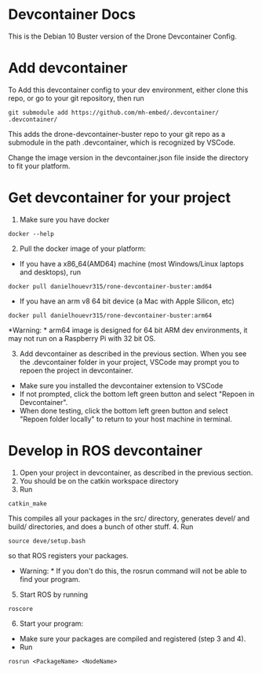 # Devcontainer Docs

This is the Debian 10 Buster version of the Drone Devcontainer Config. 

# Add devcontainer

To Add this devcontainer config to your dev environment, either clone this repo, or go to your git repository, then run
```
git submodule add https://github.com/mh-embed/.devcontainer/ .devcontainer/
```
This adds the drone-devcontainer-buster repo to your git repo as a submodule in the path .devcontainer, which is recognized by VSCode.

Change the image version in the devcontainer.json file inside the directory to fit your platform. 

# Get devcontainer for your project
1. Make sure you have docker
```
docker --help
```

2. Pull the docker image of your platform: 
- If you have a x86_64(AMD64) machine (most Windows/Linux laptops and desktops), run
```
docker pull danielhouevr315/rone-devcontainer-buster:amd64
```
- If you have an arm v8 64 bit device (a Mac with Apple Silicon, etc)
```
docker pull danielhouevr315/rone-devcontainer-buster:arm64
```
*Warning: * arm64 image is designed for 64 bit ARM dev environments, it may not run on a Raspberry Pi with 32 bit OS. 

3. Add devcontainer as described in the previous section. When you see the .devcontainer folder in your project, VSCode may prompt you to repoen the project in devcontainer. 
- Make sure you installed the devcontainer extension to VSCode
- If not prompted, click the bottom left green button and select "Repoen in Devcontainer". 
- When done testing, click the bottom left green button and select "Repoen folder locally" to return to your host machine in terminal. 

# Develop in ROS devcontainer
1. Open your project in devcontainer, as described in the previous section. 
2. You should be on the catkin workspace directory 
3. Run
```
catkin_make
```
This compiles all your packages in the src/ directory, generates devel/ and build/ directories, and does a bunch of other stuff. 
4. Run
```
source deve/setup.bash
```
so that ROS registers your packages.
* Warning: * If you don't do this, the rosrun command will not be able to find your program. 

5. Start ROS by running
```
roscore
```

6. Start your program: 
- Make sure your packages are compiled and registered (step 3 and 4).
- Run
```
rosrun <PackageName> <NodeName>
```

